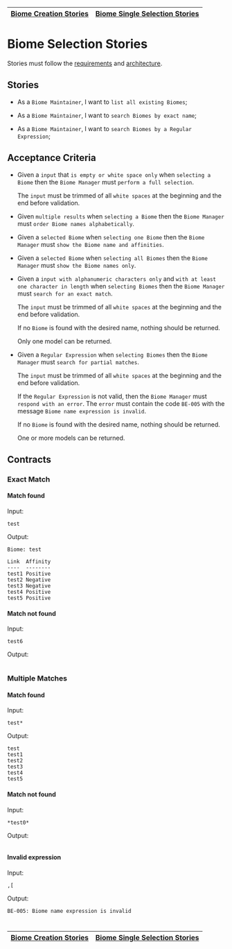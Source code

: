 | [Biome Creation Stories](creation.md) | [Biome Single Selection Stories](selection_single.md) |
| ------------------------------------- | ----------------------------------------------------- |

# Biome Selection Stories

Stories must follow the [requirements](../../requirements/definitions/biome_definition.md) and [architecture](../../architecture/README.md).

## Stories

- As a `Biome Maintainer`, I want to `list all existing Biomes`;

- As a `Biome Maintainer`, I want to `search Biomes by exact name`;

- As a `Biome Maintainer`, I want to `search Biomes by a Regular Expression`;

## Acceptance Criteria

- Given a `input` that `is empty or white space only` when `selecting a Biome` then the `Biome Manager` must `perform a full selection`.

  The `input` must be trimmed of all `white spaces` at the beginning and the end before validation.

- Given `multiple results` when `selecting a Biome` then the `Biome Manager` must `order Biome names alphabetically`.

- Given a `selected Biome` when `selecting one Biome` then the `Biome Manager` must `show the Biome name and affinities`.

- Given a `selected Biome` when `selecting all Biomes` then the `Biome Manager` must `show the Biome names only`.

- Given a `input with alphanumeric characters only` and `with at least one character in length` when `selecting Biomes` then the `Biome Manager` must `search for an exact match`.

  The `input` must be trimmed of all `white spaces` at the beginning and the end before validation.

  If no `Biome` is found with the desired name, nothing should be returned.

  Only one model can be returned.

- Given a `Regular Expression` when `selecting Biomes` then the `Biome Manager` must `search for partial matches`.

  The `input` must be trimmed of all `white spaces` at the beginning and the end before validation.

  If the `Regular Expression` is not valid, then the `Biome Manager` must `respond with an error`. The `error` must contain the code `BE-005` with the message `Biome name expression is invalid`.

  If no `Biome` is found with the desired name, nothing should be returned.

  One or more models can be returned.

## Contracts

### Exact Match

#### Match found

Input:

```
test
```

Output:

```
Biome: test

Link  Affinity
----  --------
test1 Positive
test2 Negative
test3 Negative
test4 Positive
test5 Positive
```

#### Match not found

Input:

```
test6
```

Output:

```

```

### Multiple Matches

#### Match found

Input:

```
test*
```

Output:

```
test
test1
test2
test3
test4
test5
```

#### Match not found

Input:

```
*test0*
```

Output:

```

```

#### Invalid expression

Input:

```
,[
```

Output:

```
BE-005: Biome name expression is invalid
```

#

| [Biome Creation Stories](creation.md) | [Biome Single Selection Stories](selection_single.md) |
| ------------------------------------- | ----------------------------------------------------- |
